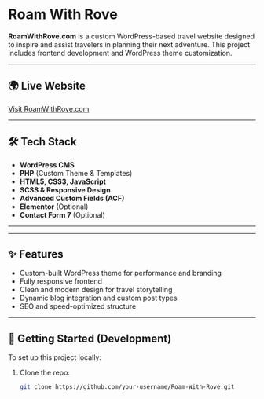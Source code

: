 # Roam With Rove

**RoamWithRove.com** is a custom WordPress-based travel website designed to inspire and assist travelers in planning their next adventure. This project includes frontend development and WordPress theme customization.

---

## 🌍 Live Website

[Visit RoamWithRove.com](https://roamwithrove.com)

---

## 🛠️ Tech Stack

- **WordPress CMS**
- **PHP** (Custom Theme & Templates)
- **HTML5, CSS3, JavaScript**
- **SCSS & Responsive Design**
- **Advanced Custom Fields (ACF)**
- **Elementor** (Optional)
- **Contact Form 7** (Optional)

---


---

## ✨ Features

- Custom-built WordPress theme for performance and branding
- Fully responsive frontend
- Clean and modern design for travel storytelling
- Dynamic blog integration and custom post types
- SEO and speed-optimized structure

---

## 🚀 Getting Started (Development)

To set up this project locally:

1. Clone the repo:
   ```bash
   git clone https://github.com/your-username/Roam-With-Rove.git




